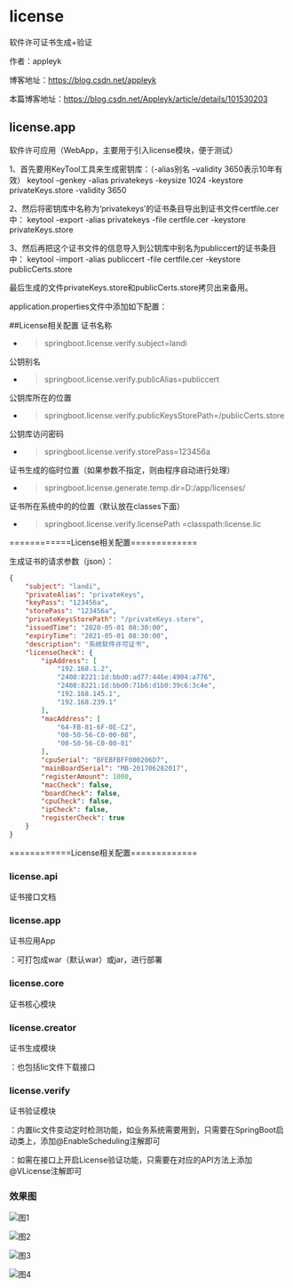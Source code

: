 # license
软件许可证书生成+验证

作者：appleyk

博客地址：https://blog.csdn.net/appleyk

本篇博客地址：https://blog.csdn.net/Appleyk/article/details/101530203

## license.app

软件许可应用（WebApp，主要用于引入license模块，便于测试）

1、首先要用KeyTool工具来生成密钥库：（-alias别名 –validity 3650表示10年有效）
keytool -genkey -alias privatekeys -keysize 1024 -keystore privateKeys.store -validity 3650

2、然后将密钥库中名称为‘privatekeys’的证书条目导出到证书文件certfile.cer中：
keytool -export -alias privatekeys -file certfile.cer -keystore privateKeys.store

3、然后再把这个证书文件的信息导入到公钥库中别名为publiccert的证书条目中：
keytool -import -alias publiccert -file certfile.cer -keystore publicCerts.store

最后生成的文件privateKeys.store和publicCerts.store拷贝出来备用。

application.properties文件中添加如下配置：

##License相关配置
 证书名称
- > springboot.license.verify.subject=landi

公钥别名
- > springboot.license.verify.publicAlias=publiccert

公钥库所在的位置
- > springboot.license.verify.publicKeysStorePath=/publicCerts.store 

公钥库访问密码
- > springboot.license.verify.storePass=123456a

证书生成的临时位置（如果参数不指定，则由程序自动进行处理）
- > springboot.license.generate.temp.dir=D:/app/licenses/

证书所在系统中的的位置（默认放在classes下面）
- > springboot.license.verify.licensePath =classpath:license.lic 


============License相关配置=============

生成证书的请求参数（json）：

```json
{
    "subject": "landi",
    "privateAlias": "privateKeys",
    "keyPass": "123456a",
    "storePass": "123456a",
    "privateKeysStorePath": "/privateKeys.store",
    "issuedTime": "2020-05-01 08:30:00",
    "expiryTime": "2021-05-01 08:30:00",
    "description": "系统软件许可证书",
    "licenseCheck": {
        "ipAddress": [
            "192.168.1.2",
            "2408:8221:1d:bbd0:ad77:446e:4904:a776",
            "2408:8221:1d:bbd0:71b6:d1b0:39c6:3c4e",
            "192.168.145.1",
            "192.168.239.1"
        ],
        "macAddress": [
            "64-FB-81-6F-0E-C2",
            "00-50-56-C0-00-08",
            "00-50-56-C0-00-01"
        ],
        "cpuSerial": "BFEBFBFF000206D7",
        "mainBoardSerial": "MB-201706282017",
        "registerAmount": 1000,
        "macCheck": false,
        "boardCheck": false,
        "cpuCheck": false,
        "ipCheck": false,
        "registerCheck": true
    }
}
```

============License相关配置=============

### license.api 
证书接口文档

### license.app 
证书应用App

：可打包成war（默认war）或jar，进行部署

### license.core 
证书核心模块


### license.creator 
证书生成模块

：也包括lic文件下载接口

### license.verify 
证书验证模块

：内置lic文件变动定时检测功能，如业务系统需要用到，只需要在SpringBoot启动类上，添加@EnableScheduling注解即可

：如需在接口上开启License验证功能，只需要在对应的API方法上添加@VLicense注解即可

### 效果图 

![图1](https://i.postimg.cc/wBz3ZLHM/11.png)

![图2](https://i.postimg.cc/G2V4MNpw/12.png)

![图3](https://i.postimg.cc/jqnwWs8s/13.png)

![图4](https://i.postimg.cc/bwpsF1qJ/14.png)
